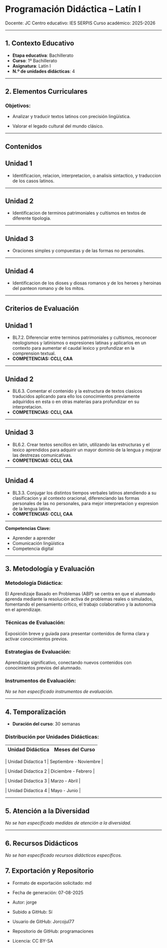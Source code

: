 # Programación Didáctica – Latín I

Docente: JC
Centro educativo: IES SERPIS
Curso académico: 2025-2026

---

## 1. Contexto Educativo

- **Etapa educativa**: Bachillerato
- **Curso**: 1º Bachillerato
- **Asignatura**: Latín I
- **N.º de unidades didácticas**: 4

---

## 2. Elementos Curriculares

### Objetivos:



* Analizar y traducir textos latinos con precisión lingüística.

* Valorar el legado cultural del mundo clásico.



---

## Contenidos

## Unidad 1
- Identificacion, relacion, interpretacion, o analisis sintactico, y traduccion de los casos latinos.
---
## Unidad 2
- Identificacion de terminos patrimoniales y cultismos en textos de diferente tipologia.
---
## Unidad 3
- Oraciones simples y compuestas y de las formas no personales.
---
## Unidad 4
- Identificacion de los dioses y diosas romanos y de los heroes y heroinas del panteon romano y de los mitos.


---

## Criterios de Evaluación

## Unidad 1
- BL7.2. Diferenciar entre terminos patrimoniales y cultismos, reconocer neologismos y latinismos o expresiones latinas y aplicarlos en un contexto para aumentar el caudal lexico y profundizar en la comprension textual.
- **COMPETENCIAS: CCLI, CAA**
---
## Unidad 2
- BL6.3. Comentar el contenido y la estructura de textos clasicos traducidos aplicando para ello los conocimientos previamente adquiridos en esta o en otras materias para profundizar en su interpretacion.
- **COMPETENCIAS: CCLI, CAA**
---
## Unidad 3
- BL6.2. Crear textos sencillos en latin, utilizando las estructuras y el lexico aprendidos para adquirir un mayor dominio de la lengua y mejorar las destrezas comunicativas.
- **COMPETENCIAS: CCLI, CAA**
---
## Unidad 4
- BL3.3. Conjugar los distintos tiempos verbales latinos atendiendo a su clasificacion y al contexto oracional, diferenciando las formas personales de las no personales, para mejor interpretacion y expresion de la lengua latina.
- **COMPETENCIAS: CCLI, CAA**


---

**Competencias Clave:** 
<ul>

<li>Aprender a aprender</li>

<li>Comunicación lingüística</li>

<li>Competencia digital</li>

</ul>


---

## 3. Metodología y Evaluación

### Metodología Didáctica:

El Aprendizaje Basado en Problemas (ABP) se centra en que el alumnado aprenda mediante la resolución activa de problemas reales o simulados, fomentando el pensamiento crítico, el trabajo colaborativo y la autonomía en el aprendizaje.


### Técnicas de Evaluación:

Exposición breve y guiada para presentar contenidos de forma clara y activar conocimientos previos.


### Estrategias de Evaluación:

Aprendizaje significativo, conectando nuevos contenidos con conocimientos previos del alumnado.


### Instrumentos de Evaluación:

_No se han especificado instrumentos de evaluación._


---

## 4. Temporalización

- **Duración del curso**: 30 semanas

### **Distribución por Unidades Didácticas:**


| Unidad Didáctica | Meses del Curso |
|------------------|-----------------| 


| Unidad Didactica 1 | Septiembre - Noviembre |

| Unidad Didactica 2 | Diciembre - Febrero |

| Unidad Didactica 3 | Marzo - Abril |

| Unidad Didactica 4 | Mayo - Junio |



---

## 5. Atención a la Diversidad


_No se han especificado medidas de atención a la diversidad._


---

## 6. Recursos Didácticos


_No se han especificado recursos didácticos específicos._

## 7. Exportación y Repositorio

- Formato de exportación solicitado: md
- Fecha de generación: 07-08-2025
- Autor: jorge


- Subido a GitHub: Sí
- Usuario de GitHub: Jorcojul77
- Repositorio de GitHub: programaciones

- Licencia: CC BY-SA


